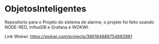 # ObjetosInteligentes

Repositorio para o Projeto do sistema de alarme, o projeto foi feito usando NODE-RED, InfluxDB e Grafana e WOKWI.

Link Wokwi: https://wokwi.com/projects/366184888754682881
